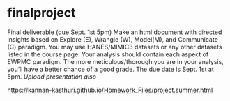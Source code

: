 # finalproject
Final deliverable (due Sept. 1st 5pm)
Make an html document with directed insights based on Explore (E), Wrangle (W), Model(M), and Communicate (C) paradigm. You may use HANES/MIMIC3 datasets or any other datasets listed in the course page. Your analysis should contain each aspect of EWPMC paradigm. The more meticulous/thorough you are in your analysis, you’ll have a better chance of a good grade. The due date is Sept. 1st at 5pm.
*Upload presentation also*

https://kannan-kasthuri.github.io/Homework_Files/project.summer.html
